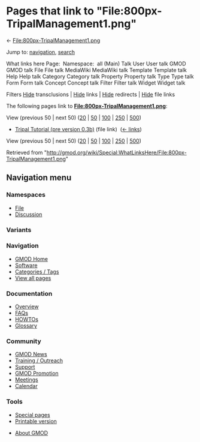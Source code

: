<div id="mw-page-base" class="noprint">

</div>

<div id="mw-head-base" class="noprint">

</div>

<div id="content" class="mw-body" role="main">

<span id="top"></span>

<div id="mw-js-message" style="display:none;">

</div>



# <span dir="auto">Pages that link to "File:800px-TripalManagement1.png"</span>

<div id="bodyContent">

<div id="contentSub">

←
[File:800px-TripalManagement1.png](/wiki/File:800px-TripalManagement1.png "File:800px-TripalManagement1.png")

</div>

<div id="jump-to-nav" class="mw-jump">

Jump to: [navigation](#mw-navigation), [search](#p-search)

</div>

<div id="mw-content-text">

What links here Page:  Namespace:  all (Main) Talk User User talk GMOD
GMOD talk File File talk MediaWiki MediaWiki talk Template Template talk
Help Help talk Category Category talk Property Property talk Type Type
talk Form Form talk Concept Concept talk Filter Filter talk Widget
Widget talk

Filters
[Hide](/mediawiki/index.php?title=Special:WhatLinksHere/File:800px-TripalManagement1.png&hidetrans=1 "Special:WhatLinksHere/File:800px-TripalManagement1.png")
transclusions \|
[Hide](/mediawiki/index.php?title=Special:WhatLinksHere/File:800px-TripalManagement1.png&hidelinks=1 "Special:WhatLinksHere/File:800px-TripalManagement1.png")
links \|
[Hide](/mediawiki/index.php?title=Special:WhatLinksHere/File:800px-TripalManagement1.png&hideredirs=1 "Special:WhatLinksHere/File:800px-TripalManagement1.png")
redirects \|
[Hide](/mediawiki/index.php?title=Special:WhatLinksHere/File:800px-TripalManagement1.png&hideimages=1 "Special:WhatLinksHere/File:800px-TripalManagement1.png")
file links

The following pages link to
**[File:800px-TripalManagement1.png](/wiki/File:800px-TripalManagement1.png "File:800px-TripalManagement1.png")**:

View (previous 50 \| next 50)
([20](/mediawiki/index.php?title=Special:WhatLinksHere/File:800px-TripalManagement1.png&limit=20 "Special:WhatLinksHere/File:800px-TripalManagement1.png")
\|
[50](/mediawiki/index.php?title=Special:WhatLinksHere/File:800px-TripalManagement1.png&limit=50 "Special:WhatLinksHere/File:800px-TripalManagement1.png")
\|
[100](/mediawiki/index.php?title=Special:WhatLinksHere/File:800px-TripalManagement1.png&limit=100 "Special:WhatLinksHere/File:800px-TripalManagement1.png")
\|
[250](/mediawiki/index.php?title=Special:WhatLinksHere/File:800px-TripalManagement1.png&limit=250 "Special:WhatLinksHere/File:800px-TripalManagement1.png")
\|
[500](/mediawiki/index.php?title=Special:WhatLinksHere/File:800px-TripalManagement1.png&limit=500 "Special:WhatLinksHere/File:800px-TripalManagement1.png"))

- [Tripal Tutorial (pre version
  0.3b)](/wiki/Tripal_Tutorial_(pre_version_0.3b) "Tripal Tutorial (pre version 0.3b)")
  (file link) ‎ <span class="mw-whatlinkshere-tools">([←
  links](/mediawiki/index.php?title=Special:WhatLinksHere&target=Tripal+Tutorial+%28pre+version+0.3b%29 "Special:WhatLinksHere"))</span>

View (previous 50 \| next 50)
([20](/mediawiki/index.php?title=Special:WhatLinksHere/File:800px-TripalManagement1.png&limit=20 "Special:WhatLinksHere/File:800px-TripalManagement1.png")
\|
[50](/mediawiki/index.php?title=Special:WhatLinksHere/File:800px-TripalManagement1.png&limit=50 "Special:WhatLinksHere/File:800px-TripalManagement1.png")
\|
[100](/mediawiki/index.php?title=Special:WhatLinksHere/File:800px-TripalManagement1.png&limit=100 "Special:WhatLinksHere/File:800px-TripalManagement1.png")
\|
[250](/mediawiki/index.php?title=Special:WhatLinksHere/File:800px-TripalManagement1.png&limit=250 "Special:WhatLinksHere/File:800px-TripalManagement1.png")
\|
[500](/mediawiki/index.php?title=Special:WhatLinksHere/File:800px-TripalManagement1.png&limit=500 "Special:WhatLinksHere/File:800px-TripalManagement1.png"))

</div>

<div class="printfooter">

Retrieved from
"<http://gmod.org/wiki/Special:WhatLinksHere/File:800px-TripalManagement1.png>"

</div>

<div id="catlinks" class="catlinks catlinks-allhidden">

</div>

<div class="visualClear">

</div>

</div>

</div>

<div id="mw-navigation">

## Navigation menu

<div id="mw-head">



<div id="left-navigation">

<div id="p-namespaces" class="vectorTabs" role="navigation"
aria-labelledby="p-namespaces-label">

### Namespaces

- <span id="ca-nstab-image"><a href="/wiki/File:800px-TripalManagement1.png" accesskey="c"
  title="View the file page [c]">File</a></span>
- <span id="ca-talk"><a
  href="/mediawiki/index.php?title=File_talk:800px-TripalManagement1.png&amp;action=edit&amp;redlink=1"
  accesskey="t"
  title="Discussion about the content page [t]">Discussion</a></span>

</div>

<div id="p-variants" class="vectorMenu emptyPortlet" role="navigation"
aria-labelledby="p-variants-label">

### 

### Variants[](#)

<div class="menu">

</div>

</div>

</div>





</div>

</div>

</div>

<div id="mw-panel">

<div id="p-logo" role="banner">

<a href="/wiki/Main_Page"
style="background-image: url(http://gmod.org/images/GMOD-cogs.png);"
title="Visit the main page"></a>

</div>

<div id="p-Navigation" class="portal" role="navigation"
aria-labelledby="p-Navigation-label">

### Navigation

<div class="body">

- <span id="n-GMOD-Home">[GMOD Home](/wiki/Main_Page)</span>
- <span id="n-Software">[Software](/wiki/GMOD_Components)</span>
- <span id="n-Categories-.2F-Tags">[Categories /
  Tags](/wiki/Categories)</span>
- <span id="n-View-all-pages">[View all
  pages](/wiki/Special:AllPages)</span>

</div>

</div>

<div id="p-Documentation" class="portal" role="navigation"
aria-labelledby="p-Documentation-label">

### Documentation

<div class="body">

- <span id="n-Overview">[Overview](/wiki/Overview)</span>
- <span id="n-FAQs">[FAQs](/wiki/Category:FAQ)</span>
- <span id="n-HOWTOs">[HOWTOs](/wiki/Category:HOWTO)</span>
- <span id="n-Glossary">[Glossary](/wiki/Glossary)</span>

</div>

</div>

<div id="p-Community" class="portal" role="navigation"
aria-labelledby="p-Community-label">

### Community

<div class="body">

- <span id="n-GMOD-News">[GMOD News](/wiki/GMOD_News)</span>
- <span id="n-Training-.2F-Outreach">[Training /
  Outreach](/wiki/Training_and_Outreach)</span>
- <span id="n-Support">[Support](/wiki/Support)</span>
- <span id="n-GMOD-Promotion">[GMOD
  Promotion](/wiki/GMOD_Promotion)</span>
- <span id="n-Meetings">[Meetings](/wiki/Meetings)</span>
- <span id="n-Calendar">[Calendar](/wiki/Calendar)</span>

</div>

</div>

<div id="p-tb" class="portal" role="navigation"
aria-labelledby="p-tb-label">

### Tools

<div class="body">

- <span id="t-specialpages"><a href="/wiki/Special:SpecialPages" accesskey="q"
  title="A list of all special pages [q]">Special pages</a></span>
- <span id="t-print"><a
  href="/mediawiki/index.php?title=Special:WhatLinksHere/File:800px-TripalManagement1.png&amp;printable=yes"
  rel="alternate" accesskey="p"
  title="Printable version of this page [p]">Printable version</a></span>

</div>

</div>

</div>

</div>

<div id="footer" role="contentinfo">

- <span id="footer-places-about">[About
  GMOD](/wiki/GMOD:About "GMOD:About")</span>

<!-- -->






</div>
